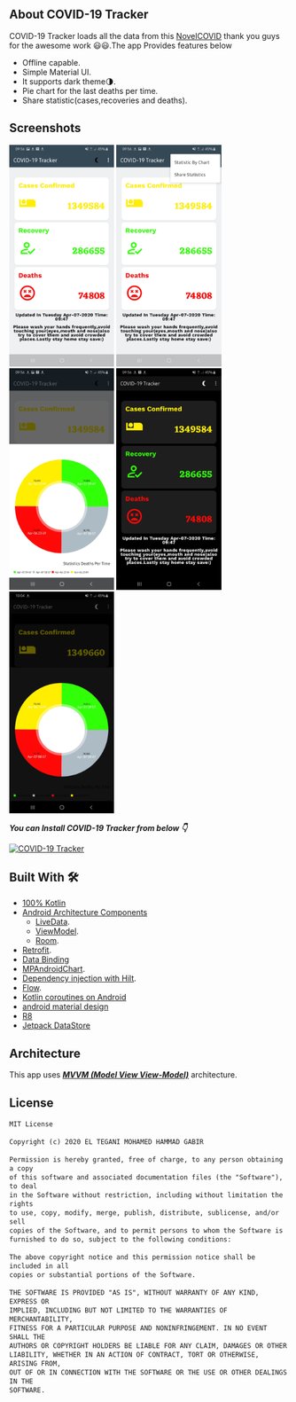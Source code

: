 ## About COVID-19 Tracker 
COVID-19 Tracker loads all the data from this [NovelCOVID](https://github.com/NovelCOVID/API) thank you guys for the awesome work 😃😃.The app Provides features below
- Offline capable.
- Simple Material UI.
- It supports dark theme🌗.
- Pie chart for the last deaths per time.
- Share statistic(cases,recoveries and deaths).


## Screenshots
<img src="screenshots/1_home.jpg" height="400" alt="Home screen"/>    <img src="screenshots/3_home_with_menu.jpg" height="400" alt="home screen with menu"/>  <img src="screenshots/4_pie_chart.jpg" height="400" alt="pie_chart_modal"/> <img src="screenshots/2_home_in_dark_theme.jpg" height="400" alt="home screen in dark theme"/> <img src="screenshots/5_pie_chart_in_dark_theme.jpg" height="400" alt="Pie Chart in dark theme"/>

***You can Install COVID-19 Tracker from below 👇***

[![COVID-19 Tracker](https://img.shields.io/badge/Covid19-APK-green)](https://raw.githubusercontent.com/Tiganimohammad/Covid-19-Statistic-App/master/apk/covid19.apk)



## Built With 🛠
- [100% Kotlin](https://kotlinlang.org/)
- [Android Architecture Components](https://developer.android.com/topic/libraries/architecture)
  - [LiveData](https://developer.android.com/topic/libraries/architecture/livedata).
  - [ViewModel](https://developer.android.com/topic/libraries/architecture/viewmodel).
  - [Room](https://developer.android.com/topic/libraries/architecture/room).
- [Retrofit](https://square.github.io/retrofit/).
- [Data Binding](https://developer.android.com/topic/libraries/data-binding)
- [MPAndroidChart](https://github.com/PhilJay/MPAndroidChart).
- [Dependency injection with Hilt](https://developer.android.com/training/dependency-injection/hilt-android).
- [Flow](https://kotlinlang.org/docs/reference/coroutines/flow.html).
- [Kotlin coroutines on Android](https://developer.android.com/kotlin/coroutines)
- [android material design](https://material.io/develop/android/)
- [R8](https://developer.android.com/studio/build/shrink-code)
- [Jetpack DataStore](https://developer.android.com/topic/libraries/architecture/datastore)

## Architecture
This app uses [***MVVM (Model View View-Model)***](https://developer.android.com/jetpack/docs/guide#recommended-app-arch) architecture.


## License
```
MIT License

Copyright (c) 2020 EL TEGANI MOHAMED HAMMAD GABIR

Permission is hereby granted, free of charge, to any person obtaining a copy
of this software and associated documentation files (the "Software"), to deal
in the Software without restriction, including without limitation the rights
to use, copy, modify, merge, publish, distribute, sublicense, and/or sell
copies of the Software, and to permit persons to whom the Software is
furnished to do so, subject to the following conditions:

The above copyright notice and this permission notice shall be included in all
copies or substantial portions of the Software.

THE SOFTWARE IS PROVIDED "AS IS", WITHOUT WARRANTY OF ANY KIND, EXPRESS OR
IMPLIED, INCLUDING BUT NOT LIMITED TO THE WARRANTIES OF MERCHANTABILITY,
FITNESS FOR A PARTICULAR PURPOSE AND NONINFRINGEMENT. IN NO EVENT SHALL THE
AUTHORS OR COPYRIGHT HOLDERS BE LIABLE FOR ANY CLAIM, DAMAGES OR OTHER
LIABILITY, WHETHER IN AN ACTION OF CONTRACT, TORT OR OTHERWISE, ARISING FROM,
OUT OF OR IN CONNECTION WITH THE SOFTWARE OR THE USE OR OTHER DEALINGS IN THE
SOFTWARE.
```
